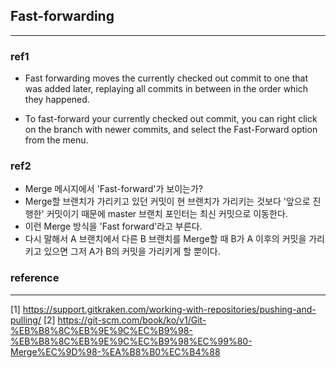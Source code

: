 ## Fast-forwarding
---

### ref1

* Fast forwarding moves the currently checked out commit to one that was added later, replaying all commits in between in the order which they happened.

* To fast-forward your currently checked out commit, you can right click on the branch with newer commits, 
and select the Fast-Forward option from the menu.


### ref2

* Merge 메시지에서 'Fast-forward'가 보이는가? 
* Merge할 브랜치가 가리키고 있던 커밋이 현 브랜치가 가리키는 것보다 '앞으로 진행한' 커밋이기 때문에 master 브랜치 포인터는 최신 커밋으로 이동한다.
* 이런 Merge 방식을 'Fast forward'라고 부른다. 
* 다시 말해서 A 브랜치에서 다른 B 브랜치를 Merge할 때 B가 A 이후의 커밋을 가리키고 있으면 그저 A가 B의 커밋을 가리키게 할 뿐이다.


### reference
---

[1] <https://support.gitkraken.com/working-with-repositories/pushing-and-pulling/>
[2] <https://git-scm.com/book/ko/v1/Git-%EB%B8%8C%EB%9E%9C%EC%B9%98-%EB%B8%8C%EB%9E%9C%EC%B9%98%EC%99%80-Merge%EC%9D%98-%EA%B8%B0%EC%B4%88>


